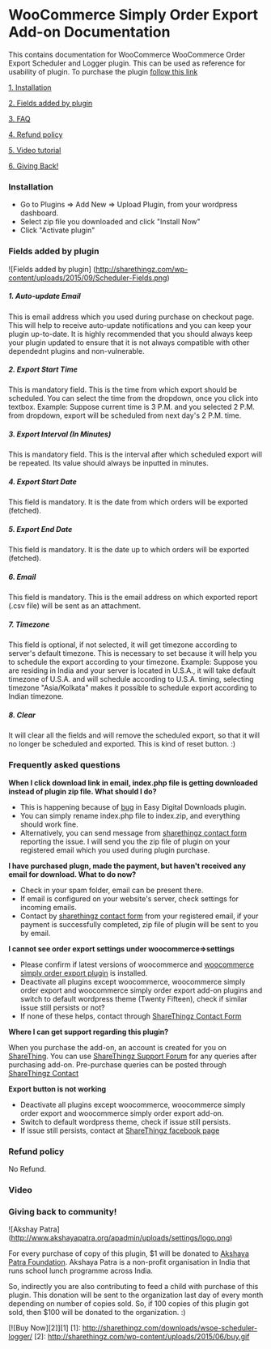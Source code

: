 # WooCommerce Simply Order Export Add-on Documentation
This contains documentation for WooCommerce WooCommerce Order Export Scheduler and Logger plugin. This can be used as reference for usability of plugin. To purchase the plugin [follow this link](http://sharethingz.com/downloads/wsoe-scheduler-logger/)

[1. Installation](#installation)

[2. Fields added by plugin](#fields-added)

[3. FAQ](#faq)

[4. Refund policy](#refund)

[5. Video tutorial](#video)

[6. Giving Back!](#contribute)

### <a name="installation"></a>Installation

* Go to Plugins => Add New => Upload Plugin, from your wordpress dashboard.
* Select zip file you downloaded and click "Install Now"
* Click "Activate plugin"

### <a name="fields-added"></a> Fields added by plugin

![Fields added by plugin]
(http://sharethingz.com/wp-content/uploads/2015/09/Scheduler-Fields.png)

##### 1. Auto-update Email

This is email address which you used during purchase on checkout page. This will help to receive auto-update notifications and you can keep your plugin up-to-date.
It is highly recommended that you should always keep your plugin updated to ensure that it is not always compatible with other dependednt plugins and non-vulnerable.

##### 2. Export Start Time

This is mandatory field. This is the time from which export should be scheduled. You can select the time from the dropdown, once you click into textbox.
Example: Suppose current time is 3 P.M. and you selected 2 P.M. from dropdown, export will be scheduled from next day's 2 P.M. time.

##### 3. Export Interval (In Minutes)

This is mandatory field. This is the interval after which scheduled export will be repeated. Its value should always be inputted in minutes.

##### 4. Export Start Date

This field is mandatory. It is the date from which orders will be exported (fetched).

##### 5. Export End Date

This field is mandatory. It is the date up to which orders will be exported (fetched).

##### 6. Email

This field is mandatory. This is the email address on which exported report (.csv file) will be sent as an attachment.

##### 7. Timezone

This field is optional, if not selected, it will get timezone according to server's default timezone. This is necessary to set because it will help you to schedule the export according to your timezone.
Example: Suppose you are residing in India and your server is located in U.S.A., it will take default timezone of U.S.A. and will schedule according to U.S.A. timing, selecting timezone "Asia/Kolkata" makes it possible to schedule export according to Indian timezone.

##### 8. Clear

It will clear all the fields and will remove the scheduled export, so that it will no longer be scheduled and exported. This is kind of reset button. :)

### <a name="faq"></a> Frequently asked questions

**When I click download link in email, index.php file is getting downloaded instead of plugin zip file. What should I do?**

* This is happening because of [bug](https://github.com/easydigitaldownloads/Easy-Digital-Downloads/issues/3498) in Easy Digital Downloads plugin.
* You can simply rename index.php file to index.zip, and everything should work fine.
* Alternatively, you can send message from [sharethingz contact form](http://sharethingz.com/contact/) reporting the issue. I will send you the zip file of plugin on your registered email which you used during plugin purchase.

**I have purchased plugn, made the payment, but haven't received any email for download. What to do now?**

* Check in your spam folder, email can be present there.
* If email is configured on your website's server, check settings for incoming emails.
* Contact by [sharethingz contact form](http://sharethingz.com/contact/) from your registered email, if your payment is successfully completed, zip file of plugin will be sent to you by email.

**I cannot see order export settings under woocommerce=>settings**

* Please confirm if latest versions of woocommerce and [woocommerce simply order export plugin](https://wordpress.org/plugins/woocommerce-simply-order-export/) is installed.
* Deactivate all plugins except woocommerce, woocommerce simply order export and woocommerce simply order export add-on plugins and switch to default wordpress theme (Twenty Fifteen), check if similar issue still persists or not?
* If none of these helps, contact through [ShareThingz Contact Form](http://sharethingz.com/contact/)


**Where I can get support regarding this plugin?**

When you purchase the add-on, an account is created for you on [ShareThing](http://sharethingz.com). You can use [ShareThingz Support Forum](http://sharethingz.com/support/forum/woocommerce-simply-order-export-addon/) for any queries after purchasing add-on. Pre-purchase queries can be posted through [ShareThingz Contact](http://sharethingz.com/contact)

**Export button is not working**

* Deactivate all plugins except woocommerce, woocommerce simply order export and woocommerce simply order export add-on.
* Switch to default wordpress theme, check if issue still persists.
* If issue still persists, contact at [ShareThingz facebook page](http://facebook.com/shrthngz)

### <a name="refund"></a> Refund policy

No Refund.

### <a name="video"></a> Video


### <a name="contribute"></a> Giving back to community!

![Akshay Patra]
(http://www.akshayapatra.org/apadmin/uploads/settings/logo.png)

For every purchase of copy of this plugin, $1 will be donated to [Akshaya Patra Foundation](http://www.akshayapatra.org/about-us). Akshaya Patra is a non-profit organisation in India that runs school lunch programme across India.

So, indirectly you are also contributing to feed a child with purchase of this plugin. This donation will be sent to the organization last day of every month depending on number of copies sold. So, if 100 copies of this plugin got sold, then $100 will be donated to the organization. :)




 [![Buy Now][2]][1]
 [1]: http://sharethingz.com/downloads/wsoe-scheduler-logger/
 [2]: http://sharethingz.com/wp-content/uploads/2015/06/buy.gif
